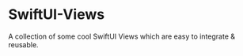 # SwiftUI-Views
A collection of some cool SwiftUI Views which are easy to integrate &amp; reusable.
